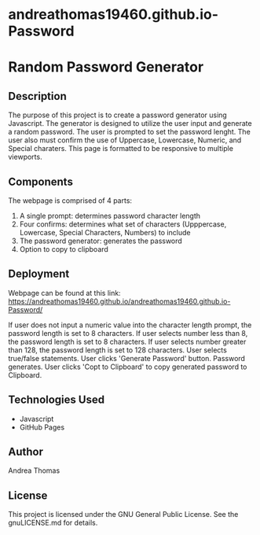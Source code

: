 # andreathomas19460.github.io-Password

# Random Password Generator

## Description

The purpose of this project is to create a password generator using Javascript. 
The generator is designed to utilize the user input and generate a random password.
The user is prompted to set the password lenght. The user also must confirm the use of Uppercase, Lowercase, Numeric, and Special charaters. 
This page is formatted to be responsive to multiple viewports. 

## Components

The webpage is comprised of 4 parts:

1. A single prompt: determines password character length
2. Four confirms: determines what set of characters (Upppercase, Lowercase, Special Characters, Numbers) to include
3. The password generator: generates the password
4. Option to copy to clipboard

## Deployment

Webpage can be found at this link: https://andreathomas19460.github.io/andreathomas19460.github.io-Password/

If user does not input a numeric value into the character length prompt, the password length is set to 8 characters. 
If user selects number less than 8, the password length is set to 8 characters. 
If user selects number greater than 128, the password length is set to 128 characters. 
User selects true/false statements.
User clicks 'Generate Password' button. 
Password generates. 
User clicks 'Copt to Clipboard' to copy generated password to Clipboard. 

## Technologies Used

* Javascript
* GitHub Pages

## Author

Andrea Thomas

## License 

This project is licensed under the GNU General Public License. See the gnuLICENSE.md for details. 